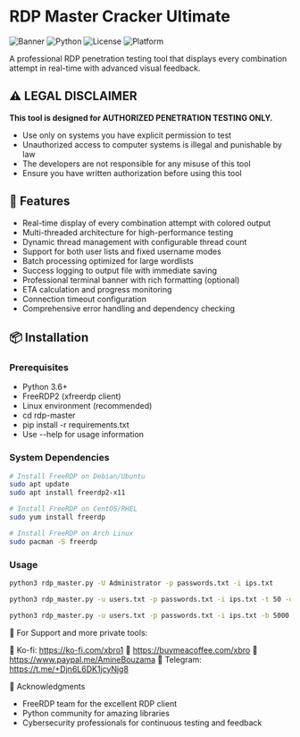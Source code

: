 # RDP Master Cracker Ultimate

![Banner](https://img.shields.io/badge/Tool-RDP%20Cracker-red)
![Python](https://img.shields.io/badge/Python-3.6%2B-blue)
![License](https://img.shields.io/badge/License-MIT-green)
![Platform](https://img.shields.io/badge/Platform-Linux-lightgrey)

A professional RDP penetration testing tool that displays every combination attempt in real-time with advanced visual feedback.

## ⚠️ LEGAL DISCLAIMER
**This tool is designed for AUTHORIZED PENETRATION TESTING ONLY.**
- Use only on systems you have explicit permission to test
- Unauthorized access to computer systems is illegal and punishable by law
- The developers are not responsible for any misuse of this tool
- Ensure you have written authorization before using this tool

## 🚀 Features

- Real-time display of every combination attempt with colored output
- Multi-threaded architecture for high-performance testing
- Dynamic thread management with configurable thread count
- Support for both user lists and fixed username modes
- Batch processing optimized for large wordlists
- Success logging to output file with immediate saving
- Professional terminal banner with rich formatting (optional)
- ETA calculation and progress monitoring
- Connection timeout configuration
- Comprehensive error handling and dependency checking

## 📦 Installation

### Prerequisites

- Python 3.6+
- FreeRDP2 (xfreerdp client)
- Linux environment (recommended)
- cd rdp-master
- pip install -r requirements.txt
- Use --help for usage information


### System Dependencies
```bash
# Install FreeRDP on Debian/Ubuntu
sudo apt update
sudo apt install freerdp2-x11

# Install FreeRDP on CentOS/RHEL
sudo yum install freerdp

# Install FreeRDP on Arch Linux
sudo pacman -S freerdp
``````
### Usage
```bash
python3 rdp_master.py -U Administrator -p passwords.txt -i ips.txt

python3 rdp_master.py -u users.txt -p passwords.txt -i ips.txt -t 50 -o results.txt

python3 rdp_master.py -u users.txt -p passwords.txt -i ips.txt -b 5000
``````


🤝 For Support and more private tools:

🔗 Ko-fi: https://ko-fi.com/xbro1
🔗 https://buymeacoffee.com/xbro
🔗 https://www.paypal.me/AmineBouzama
📧 Telegram: https://t.me/+Djn6L6DK1jcyNjg8


🙏 Acknowledgments
- FreeRDP team for the excellent RDP client
- Python community for amazing libraries
- Cybersecurity professionals for continuous testing and feedback



